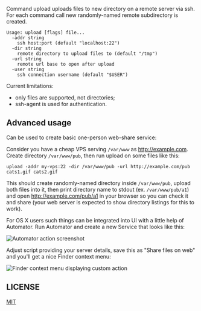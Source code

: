 Command upload uploads files to new directory on a remote server via ssh. For
each command call new randomly-named remote subdirectory is created.

	Usage: upload [flags] file...
	  -addr string
		ssh host:port (default "localhost:22")
	  -dir string
		remote directory to upload files to (default "/tmp")
	  -url string
		remote url base to open after upload
	  -user string
		ssh connection username (default "$USER")

Current limitations:

 * only files are supported, not directories;
 * ssh-agent is used for authentication.

## Advanced usage

Can be used to create basic one-person web-share service:

Consider you have a cheap VPS serving `/var/www` as http://example.com. Create
directory `/var/www/pub`, then run upload on some files like this:

	upload -addr my-vps:22 -dir /var/www/pub -url http://example.com/pub cats1.gif cats2.gif

This should create randomly-named directory inside `/var/www/pub`, upload both
files into it, then print directory name to stdout (ex. `/var/www/pub/a1`) and
open http://example.com/pub/a1 in your browser so you can check it and share
(your web server is expected to show directory listings for this to work).

For OS X users such things can be integrated into UI with a little help of
Automator. Run Automator and create a new Service that looks like this:

![Automator action screenshot](https://cbxp.in/c0/automator%20screenshot.png)

Adjust script providing your server details, save this as "Share files on web"
and you'll get a nice Finder context menu:

![Finder context menu displaying custom action](https://cbxp.in/c0/finder%20context%20menu.png)

## LICENSE

[MIT](http://opensource.org/licenses/MIT)
